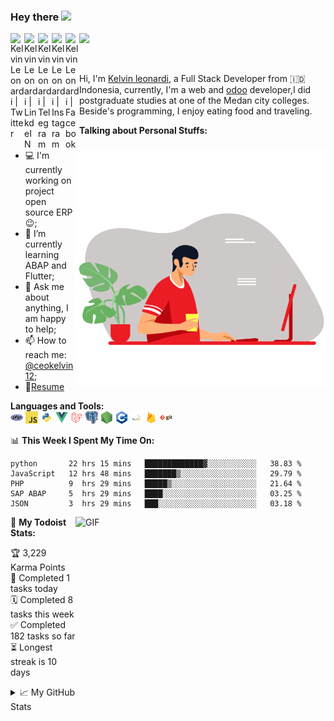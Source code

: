 ### Hey there <img src="https://media.giphy.com/media/hvRJCLFzcasrR4ia7z/giphy.gif" width="25px">
<a href="https://twitter.com/ceokelvin12">
  <img align="left" alt="Kelvin Leonardi | Twitter" width="22px" src="https://cdn.jsdelivr.net/npm/simple-icons@v3/icons/twitter.svg" />
</a>
<a href="https://www.linkedin.com/in/kelvin-leonardi-23a5a4174/">
  <img align="left" alt="Kelvin Leonardi | LinkdeIN" width="22px" src="https://cdn.jsdelivr.net/npm/simple-icons@v3/icons/linkedin.svg" />
</a>
<a href="https://t.me/kelvinzxu">
  <img align="left" alt="Kelvin Leonardi | Telegram" width="22px" src="https://cdn.jsdelivr.net/npm/simple-icons@v3/icons/telegram.svg" />
</a>
<a href="https://www.instagram.com/kelvin_leonardi/">
  <img align="left" alt="Kelvin Leonardi | Instagram" width="22px" src="https://cdn.jsdelivr.net/npm/simple-icons@v3/icons/instagram.svg" />
</a>
<a href="https://www.facebook.com/kelvin.leonardi.3">
  <img align="left" alt="Kelvin Leonardi | Facebook" width="22px" src="https://cdn.jsdelivr.net/npm/simple-icons@v3/icons/facebook.svg" />
</a>


![](https://visitor-badge.glitch.me/badge?page_id=kelvzxu.kelvzxu)

<br />

Hi, I'm [Kelvin leonardi](https://kltech-intl.odoo.com/aboutus), a Full Stack Developer  from 🇮🇩 Indonesia, currently, I'm a web and [odoo](https://odoo.com) developer,I did postgraduate studies at one of the Medan city colleges. Beside's programming, I enjoy eating food and traveling.

  <img align="right" alt="GIF" src="https://github.com/kelvzxu/kelvzxu/blob/master/kelvzxu/kelvzxu.gif?raw=true" width="400" height="380" />
  
**Talking about Personal Stuffs:**

- 💻 I'm currently working on project open source ERP :wink:;
- 🌱 I’m currently learning ABAP and Flutter; 
- 💬 Ask me about anything, I am happy to help;
- 📫 How to reach me: [@ceokelvin12](https://twitter.com/ceokelvin12);
- 📝[Resume](https://drive.google.com/)

**Languages and Tools:**  
<code><img height="20" src="https://raw.githubusercontent.com/github/explore/80688e429a7d4ef2fca1e82350fe8e3517d3494d/topics/php/php.png"></code>
<code><img height="20" src="https://raw.githubusercontent.com/github/explore/80688e429a7d4ef2fca1e82350fe8e3517d3494d/topics/javascript/javascript.png"></code>
<code><img height="20" src="https://raw.githubusercontent.com/github/explore/80688e429a7d4ef2fca1e82350fe8e3517d3494d/topics/python/python.png"></code>
<code><img height="20" src="https://raw.githubusercontent.com/github/explore/80688e429a7d4ef2fca1e82350fe8e3517d3494d/topics/vue/vue.png"></code>
<code><img height="20" src="https://raw.githubusercontent.com/github/explore/80688e429a7d4ef2fca1e82350fe8e3517d3494d/topics/laravel/laravel.png"></code>
<code><img height="20" src="https://raw.githubusercontent.com/github/explore/5c058a388828bb5fde0bcafd4bc867b5bb3f26f3/topics/postgresql/postgresql.png"></code>
<code><img height="20" src="https://raw.githubusercontent.com/github/explore/80688e429a7d4ef2fca1e82350fe8e3517d3494d/topics/nodejs/nodejs.png"></code>
<code><img height="20" src="https://raw.githubusercontent.com/github/explore/80688e429a7d4ef2fca1e82350fe8e3517d3494d/topics/cpp/cpp.png"></code>
<code><img height="20" src="https://raw.githubusercontent.com/github/explore/80688e429a7d4ef2fca1e82350fe8e3517d3494d/topics/mysql/mysql.png"></code>
<code><img height="20" src="https://raw.githubusercontent.com/github/explore/80688e429a7d4ef2fca1e82350fe8e3517d3494d/topics/firebase/firebase.png"></code>
<code><img height="20" src="https://raw.githubusercontent.com/github/explore/80688e429a7d4ef2fca1e82350fe8e3517d3494d/topics/git/git.png"></code>

📊 **This Week I Spent My Time On:**
<!--START_SECTION:waka-->
```text
python       22 hrs 15 mins   █████████████▓░░░░░░░░░░░   38.83 % 
JavaScript   12 hrs 48 mins   ███████▒░░░░░░░░░░░░░░░░░   29.79 % 
PHP          9  hrs 29 mins   █████▒░░░░░░░░░░░░░░░░░░░   21.64 % 
SAP ABAP     5  hrs 29 mins   ████░░░░░░░░░░░░░░░░░░░░░   03.25 % 
JSON         3  hrs 29 mins   ███░░░░░░░░░░░░░░░░░░░░░░   03.18 % 
```
 <img align="right" alt="GIF" src="https://github-readme-stats.vercel.app/api/pin/?username=kelvzxu&repo=kelvzxu" width="400" height="400" />

🚧 **My Todoist Stats:**
<!-- TODO-IST:START -->
🏆  3,229 Karma Points           
🌸  Completed 1 tasks today           
🗓  Completed 8 tasks this week           
✅  Completed 182 tasks so far           
⏳  Longest streak is 10 days
<!-- TODO-IST:END -->


<details>
<summary>📈 My GitHub Stats</summary>

<p align="center"> <img src="https://github-readme-stats.vercel.app/api?username=kelvzxu&show_icons=true&theme=gotham" alt="Kelvin Leonardi | Github Stats" />

</details>
